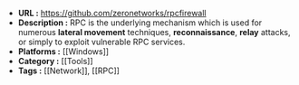 - **URL :** https://github.com/zeronetworks/rpcfirewall
- **Description :** RPC is the underlying mechanism which is used for numerous **lateral movement** techniques, **reconnaissance**, **relay** attacks, or simply to exploit vulnerable RPC services.
- **Platforms :** [[Windows]]
- **Category :** [[Tools]]
- **Tags :** [[Network]], [[RPC]]